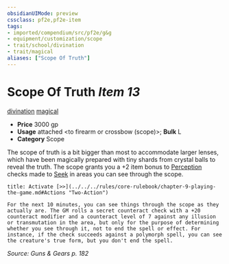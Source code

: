 ```yaml
---
obsidianUIMode: preview
cssclass: pf2e,pf2e-item
tags:
- imported/compendium/src/pf2e/g&g
- equipment/customization/scope
- trait/school/divination
- trait/magical
aliases: ["Scope Of Truth"]
---
```

# Scope Of Truth *Item 13*  
[divination](divination.md)  [magical](magical.md)  

- **Price** 3000 gp
- **Usage** attached <to firearm or crossbow (scope)>; **Bulk** L
- **Category** Scope

The scope of truth is a bit bigger than most to accommodate larger lenses, which have been magically prepared with tiny shards from crystal balls to reveal the truth. The scope grants you a +2 item bonus to [Perception](../../skills.md#Perception) checks made to [Seek](seek.md) in areas you can see through the scope.

```ad-embed-ability
title: Activate [>>](../../../rules/core-rulebook/chapter-9-playing-the-game.md#Actions "Two-Action")

For the next 10 minutes, you can see things through the scope as they actually are. The GM rolls a secret counteract check with a +20 counteract modifier and a counteract level of 7 against any illusion or transmutation in the area, but only for the purpose of determining whether you see through it, not to end the spell or effect. For instance, if the check succeeds against a polymorph spell, you can see the creature's true form, but you don't end the spell.
```

*Source: Guns & Gears p. 182*
